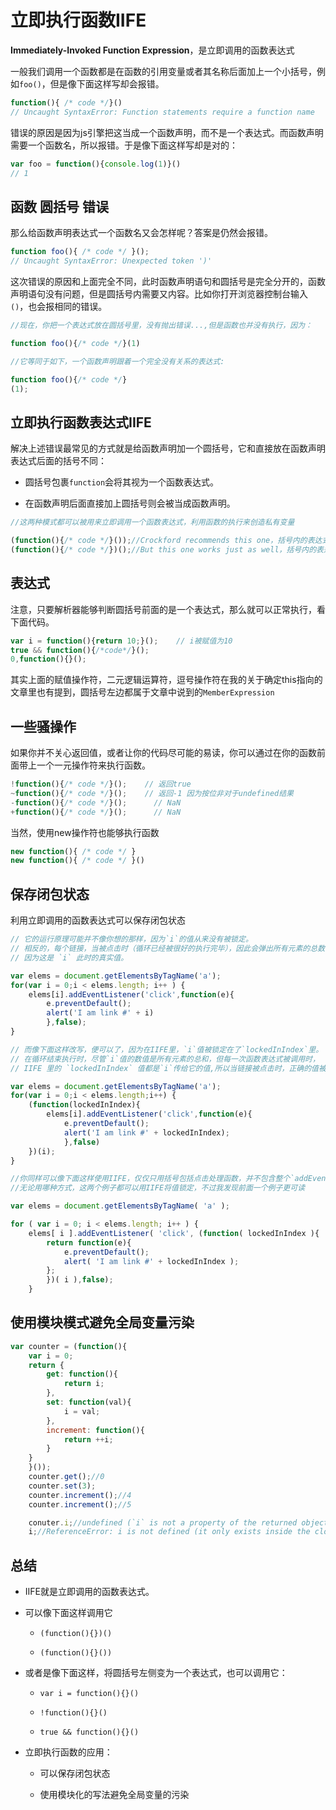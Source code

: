 # 立即执行函数IIFE

**Immediately-Invoked Function Expression**，是立即调用的函数表达式

一般我们调用一个函数都是在函数的引用变量或者其名称后面加上一个小括号，例如`foo()`，但是像下面这样写却会报错。

```js
function(){ /* code */}()    
// Uncaught SyntaxError: Function statements require a function name
```

错误的原因是因为js引擎把这当成一个函数声明，而不是一个表达式。而函数声明需要一个函数名，所以报错。于是像下面这样写却是对的：

```js
var foo = function(){console.log(1)}()
// 1
```

## 函数 圆括号 错误

那么给函数声明表达式一个函数名又会怎样呢？答案是仍然会报错。

```js
function foo(){ /* code */ }();
// Uncaught SyntaxError: Unexpected token ')'
```

这次错误的原因和上面完全不同，此时函数声明语句和圆括号是完全分开的，函数声明语句没有问题，但是圆括号内需要又内容。比如你打开浏览器控制台输入`()`，也会报相同的错误。

```js
//现在，你把一个表达式放在圆括号里，没有抛出错误...,但是函数也并没有执行，因为：

function foo(){/* code */}(1)

//它等同于如下，一个函数声明跟着一个完全没有关系的表达式:

function foo(){/* code */}
(1);
```

## 立即执行函数表达式IIFE

解决上述错误最常见的方式就是给函数声明加一个圆括号，它和直接放在函数声明表达式后面的括号不同：

- 圆括号包裹`function`会将其视为一个函数表达式。

- 在函数声明后面直接加上圆括号则会被当成函数声明。

```js
//这两种模式都可以被用来立即调用一个函数表达式，利用函数的执行来创造私有变量

(function(){/* code */}());//Crockford recommends this one，括号内的表达式代表函数立即调用表达式
(function(){/* code */})();//But this one works just as well，括号内的表达式代表函数表达式
```

## 表达式

注意，只要解析器能够判断圆括号前面的是一个表达式，那么就可以正常执行，看下面代码。

```js
var i = function(){return 10;}();    // i被赋值为10
true && function(){/*code*/}();
0,function(){}();
```

其实上面的赋值操作符，二元逻辑运算符，逗号操作符在我的关于确定this指向的文章里也有提到，圆括号左边都属于文章中说到的`MemberExpression`

## 一些骚操作

如果你并不关心返回值，或者让你的代码尽可能的易读，你可以通过在你的函数前面带上一个一元操作符来执行函数。

```js
!function(){/* code */}();    // 返回true
~function(){/* code */}();    // 返回-1 因为按位非对于undefined结果
-function(){/* code */}();      // NaN
+function(){/* code */}();      // NaN
```

当然，使用new操作符也能够执行函数

```js
new function(){ /* code */ }
new function(){ /* code */ }()
```

## 保存闭包状态

利用立即调用的函数表达式可以保存闭包状态

```js
// 它的运行原理可能并不像你想的那样，因为`i`的值从来没有被锁定。
// 相反的，每个链接，当被点击时（循环已经被很好的执行完毕），因此会弹出所有元素的总数，
// 因为这是 `i` 此时的真实值。

var elems = document.getElementsByTagName('a');
for(var i = 0;i < elems.length; i++ ) {
    elems[i].addEventListener('click',function(e){
        e.preventDefault();
        alert('I am link #' + i)
        },false);
}

// 而像下面这样改写，便可以了，因为在IIFE里，`i`值被锁定在了`lockedInIndex`里。
// 在循环结束执行时，尽管`i`值的数值是所有元素的总和，但每一次函数表达式被调用时，
// IIFE 里的 `lockedInIndex` 值都是`i`传给它的值,所以当链接被点击时，正确的值被弹出。

var elems = document.getElementsByTagName('a');
for(var i = 0;i < elems.length;i++) {
    (function(lockedInIndex){
        elems[i].addEventListener('click',function(e){
            e.preventDefault();
            alert('I am link #' + lockedInIndex);
            },false)
    })(i);
}

//你同样可以像下面这样使用IIFE，仅仅只用括号包括点击处理函数，并不包含整个`addEventListener`。
//无论用哪种方式，这两个例子都可以用IIFE将值锁定，不过我发现前面一个例子更可读

var elems = document.getElementsByTagName( 'a' );

for ( var i = 0; i < elems.length; i++ ) {
    elems[ i ].addEventListener( 'click', (function( lockedInIndex ){
        return function(e){
            e.preventDefault();
            alert( 'I am link #' + lockedInIndex );
        };
        })( i ),false);
    }
```

## 使用模块模式避免全局变量污染

```js
var counter = (function(){
    var i = 0;
    return {
        get: function(){
            return i;
        },
        set: function(val){
            i = val;
        },
        increment: function(){
            return ++i;
        }
    }
    }());
    counter.get();//0
    counter.set(3);
    counter.increment();//4
    counter.increment();//5

    conuter.i;//undefined (`i` is not a property of the returned object)
    i;//ReferenceError: i is not defined (it only exists inside the closure)
```

## 总结

- IIFE就是立即调用的函数表达式。

- 可以像下面这样调用它
  
  - `(function(){})()`
  
  - `(function(){}())`

- 或者是像下面这样，将圆括号左侧变为一个表达式，也可以调用它：
  
  - `var i = function(){}()`
  
  - `!function(){}()`
  
  - `true && function(){}()`

- 立即执行函数的应用：
  
  - 可以保存闭包状态
  
  - 使用模块化的写法避免全局变量的污染


